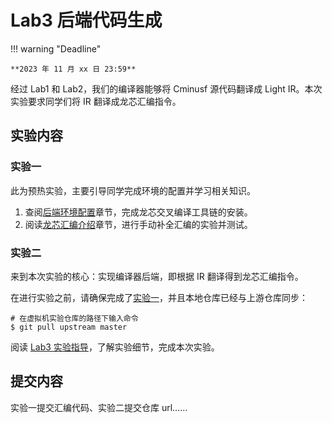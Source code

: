 # Lab3 后端代码生成

!!! warning "Deadline"

    **2023 年 11 月 xx 日 23:59**

经过 Lab1 和 Lab2，我们的编译器能够将 Cminusf 源代码翻译成 Light IR。本次实验要求同学们将 IR 翻译成龙芯汇编指令。

## 实验内容

<!--TODO 预估时间-->

### 实验一

此为预热实验，主要引导同学完成环境的配置并学习相关知识。

1. 查阅[后端环境配置](./environment.md)章节，完成龙芯交叉编译工具链的安装。
2. 阅读[龙芯汇编介绍](../common/asm_intro.md)章节，进行手动补全汇编的实验并测试。

<!--TODO 手动补全汇编的样例待确定、是否/如何计分待确定-->

### 实验二

来到本次实验的核心：实现编译器后端，即根据 IR 翻译得到龙芯汇编指令。

在进行实验之前，请确保完成了[实验一](#实验一)，并且本地仓库已经与上游仓库同步：

```shell
# 在虚拟机实验仓库的路径下输入命令
$ git pull upstream master
```

阅读 [Lab3 实验指导](./guidance.md)，了解实验细节，完成本次实验。

## 提交内容

实验一提交汇编代码、实验二提交仓库 url……
